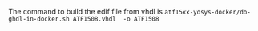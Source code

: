 
The command to build the edif file from vhdl is `atf15xx-yosys-docker/do-ghdl-in-docker.sh ATF1508.vhdl  -o ATF1508`
